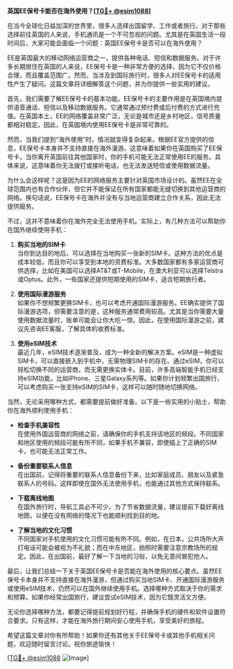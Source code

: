 **英国EE保号卡能否在海外使用？[[TG💪+ @esim1088](https://t.me/s/esim1088)]**

在当今全球化日益加深的世界里，很多人选择出国留学、工作或者旅行。对于那些选择前往英国的人来说，手机通讯是一个不可忽视的问题。尤其是在英国生活一段时间后，大家可能会面临一个问题：英国EE保号卡是否可以在海外使用？

EE是英国最大的移动网络运营商之一，提供各种电话、短信和数据服务。对于许多长期居住在英国的人来说，EE保号卡是一种非常方便的选择，因为它不仅价格合理，而且覆盖范围广。然而，当涉及到国际旅行时，很多人对EE保号卡的适用性产生了疑问。这篇文章将详细解答这个问题，并为你提供一些实用的建议。

首先，我们需要了解EE保号卡的基本功能。EE保号卡的主要作用是在英国境内提供语音通话、短信以及移动数据服务。它通常通过预付费或后付费的方式进行充值。在英国本土，EE的网络覆盖非常广泛，无论是城市还是乡村地区，信号质量都相对稳定。因此，在英国境内使用EE保号卡是非常可靠的。

然而，当我们提到“海外使用”时，情况就变得复杂起来。根据EE官方提供的信息，EE保号卡本身并不支持直接在海外漫游。这意味着如果你在英国购买了EE保号卡，当你离开英国前往其他国家时，你的手机可能无法正常使用EE的服务。具体来说，这意味着你无法拨打或接听电话，也无法发送短信或使用数据流量。

为什么会这样呢？这是因为EE的网络服务主要针对英国市场设计的。虽然EE在全球范围内也有合作伙伴，但它并不能保证在所有国家都能无缝切换到其他运营商的网络。换句话说，EE保号卡在海外并没有与当地运营商建立合作关系，因此无法提供服务。

不过，这并不意味着你在海外完全无法使用手机。实际上，有几种方法可以帮助你在国外继续使用手机：

1. **购买当地的SIM卡**  
   当你到达目的地后，可以选择在当地购买一张新的SIM卡。这种方法的优点是成本较低，而且你可以享受到本地的资费标准。大多数国家都有多家运营商可供选择，比如在美国可以选择AT&T或T-Mobile，在澳大利亚可以选择Telstra或Optus。此外，一些国家还提供短期使用的SIM卡，适合短期旅行者。

2. **使用国际漫游服务**  
   如果你不想频繁更换SIM卡，也可以考虑开通国际漫游服务。EE确实提供了国际漫游选项，但需要注意的是，这种服务通常费用较高。尤其是当你需要大量使用数据流量时，账单可能会让你大吃一惊。因此，在使用国际漫游之前，建议先咨询EE客服，了解具体的收费标准。

3. **使用eSIM技术**  
   最近几年，eSIM技术逐渐普及，成为一种全新的解决方案。eSIM是一种虚拟SIM卡，可以直接嵌入到手机中，无需物理SIM卡的存在。通过eSIM，你可以轻松切换不同的运营商，而无需更换实体卡。目前，许多高端智能手机已经支持eSIM功能，比如iPhone、三星Galaxy系列等。如果你计划频繁出国旅行，可以考虑购买一张支持eSIM的SIM卡，这样可以随时随地切换网络。

当然，无论采用哪种方式，都需要提前做好准备。以下是一些实用的小贴士，帮助你在海外顺利使用手机：

- **检查手机兼容性**  
  在使用外国运营商的网络之前，请确保你的手机支持该地区的频段。不同国家和地区使用的频段可能有所不同，如果手机不兼容，即使插上了正确的SIM卡，也可能无法正常工作。

- **备份重要联系人信息**  
  在出国前，记得将重要的联系人信息备份下来，比如家庭成员、朋友以及紧急联系人的号码。这样即使在国外无法使用手机，也能通过其他方式保持联系。

- **下载离线地图**  
  在国外旅行时，导航工具必不可少。为了节省数据流量，建议提前下载好离线地图，以便在没有网络的情况下也能顺利找到目的地。

- **了解当地的文化习惯**  
  不同国家对手机使用的文化习惯可能有所不同。例如，在日本，公共场所大声打电话可能会被视为不礼貌；而在中东地区，拍照时需要注意宗教场所的规定。因此，在出国前，最好了解一下当地的习俗，以免无意间冒犯他人。

最后，让我们总结一下关于英国EE保号卡是否能在海外使用的核心要点。虽然EE保号卡本身并不支持直接在海外漫游，但通过购买当地SIM卡、开通国际漫游服务或使用eSIM技术，仍然可以在国外继续使用手机。选择哪种方式取决于你的需求和预算。如果你经常出国旅行，建议尝试eSIM技术，因为它既灵活又方便。

无论你选择哪种方法，都要记得提前规划好行程，并确保手机的硬件和软件设置符合要求。只有这样，才能在海外旅行期间安心使用手机，享受美好的旅程。

希望这篇文章对你有所帮助！如果你还有其他关于EE保号卡或其他手机相关问题，欢迎随时留言讨论。祝你旅途愉快！

[[TG💪+ @esim1088](https://t.me/s/esim1088) ![Image](https://i.postimg.cc/4NQfJmqS/Snipaste-2025-05-13-00-14-12.png)]